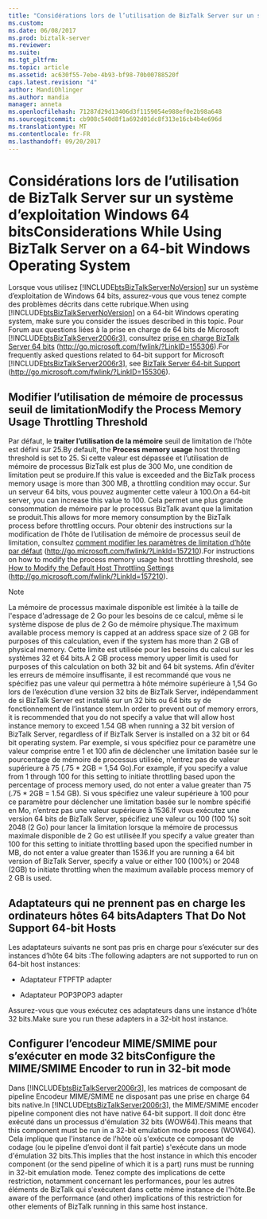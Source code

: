 ```yaml
---
title: "Considérations lors de l’utilisation de BizTalk Server sur un système d’exploitation Windows 64 bits | Documents Microsoft"
ms.custom: 
ms.date: 06/08/2017
ms.prod: biztalk-server
ms.reviewer: 
ms.suite: 
ms.tgt_pltfrm: 
ms.topic: article
ms.assetid: ac630f55-7ebe-4b93-bf98-70b00788520f
caps.latest.revision: "4"
author: MandiOhlinger
ms.author: mandia
manager: anneta
ms.openlocfilehash: 71287d29d13406d3f1159054e988ef0e2b98a648
ms.sourcegitcommit: cb908c540d8f1a692d01dc8f313e16cb4b4e696d
ms.translationtype: MT
ms.contentlocale: fr-FR
ms.lasthandoff: 09/20/2017
---
```

# <a name="considerations-while-using-biztalk-server-on-a-64-bit-windows-operating-system"></a><span data-ttu-id="ead91-102">Considérations lors de l’utilisation de BizTalk Server sur un système d’exploitation Windows 64 bits</span><span class="sxs-lookup"><span data-stu-id="ead91-102">Considerations While Using BizTalk Server on a 64-bit Windows Operating System</span></span>
<span data-ttu-id="ead91-103">Lorsque vous utilisez [!INCLUDE[btsBizTalkServerNoVersion](../includes/btsbiztalkservernoversion-md.md)] sur un système d’exploitation de Windows 64 bits, assurez-vous que vous tenez compte des problèmes décrits dans cette rubrique.</span><span class="sxs-lookup"><span data-stu-id="ead91-103">When using [!INCLUDE[btsBizTalkServerNoVersion](../includes/btsbiztalkservernoversion-md.md)] on a 64-bit Windows operating system, make sure you consider the issues described in this topic.</span></span> <span data-ttu-id="ead91-104">Pour Forum aux questions liées à la prise en charge de 64 bits de Microsoft [!INCLUDE[btsBizTalkServer2006r3](../includes/btsbiztalkserver2006r3-md.md)], consultez [prise en charge BizTalk Server 64 bits](http://go.microsoft.com/fwlink/?LinkID=155306) (http://go.microsoft.com/fwlink/?LinkID=155306).</span><span class="sxs-lookup"><span data-stu-id="ead91-104">For frequently asked questions related to 64-bit support for Microsoft [!INCLUDE[btsBizTalkServer2006r3](../includes/btsbiztalkserver2006r3-md.md)], see [BizTalk Server 64-bit Support](http://go.microsoft.com/fwlink/?LinkID=155306) (http://go.microsoft.com/fwlink/?LinkID=155306).</span></span>  
  
## <a name="modify-the-process-memory-usage-throttling-threshold"></a><span data-ttu-id="ead91-105">Modifier l’utilisation de mémoire de processus seuil de limitation</span><span class="sxs-lookup"><span data-stu-id="ead91-105">Modify the Process Memory Usage Throttling Threshold</span></span>  
 <span data-ttu-id="ead91-106">Par défaut, le **traiter l’utilisation de la mémoire** seuil de limitation de l’hôte est défini sur 25.</span><span class="sxs-lookup"><span data-stu-id="ead91-106">By default, the **Process memory usage** host throttling threshold is set to 25.</span></span> <span data-ttu-id="ead91-107">Si cette valeur est dépassée et l’utilisation de mémoire de processus BizTalk est plus de 300 Mo, une condition de limitation peut se produire.</span><span class="sxs-lookup"><span data-stu-id="ead91-107">If this value is exceeded and the BizTalk process memory usage is more than 300 MB, a throttling condition may occur.</span></span> <span data-ttu-id="ead91-108">Sur un serveur 64 bits, vous pouvez augmenter cette valeur à 100.</span><span class="sxs-lookup"><span data-stu-id="ead91-108">On a 64-bit server, you can increase this value to 100.</span></span> <span data-ttu-id="ead91-109">Cela permet une plus grande consommation de mémoire par le processus BizTalk avant que la limitation se produit.</span><span class="sxs-lookup"><span data-stu-id="ead91-109">This allows for more memory consumption by the BizTalk process before throttling occurs.</span></span> <span data-ttu-id="ead91-110">Pour obtenir des instructions sur la modification de l’hôte de l’utilisation de mémoire de processus seuil de limitation, consultez [comment modifier les paramètres de limitation d’hôte par défaut](http://go.microsoft.com/fwlink/?LinkId=157210) (http://go.microsoft.com/fwlink/?LinkId=157210).</span><span class="sxs-lookup"><span data-stu-id="ead91-110">For instructions on how to modify the process memory usage host throttling threshold, see [How to Modify the Default Host Throttling Settings](http://go.microsoft.com/fwlink/?LinkId=157210) (http://go.microsoft.com/fwlink/?LinkId=157210).</span></span>  
  
> [!NOTE]  
>  <span data-ttu-id="ead91-111">La mémoire de processus maximale disponible est limitée à la taille de l'espace d'adressage de 2 Go pour les besoins de ce calcul, même si le système dispose de plus de 2 Go de mémoire physique.</span><span class="sxs-lookup"><span data-stu-id="ead91-111">The maximum available process memory is capped at an address space size of 2 GB for purposes of this calculation, even if the system has more than 2 GB of physical memory.</span></span> <span data-ttu-id="ead91-112">Cette limite est utilisée pour les besoins du calcul sur les systèmes 32 et 64 bits.</span><span class="sxs-lookup"><span data-stu-id="ead91-112">A 2 GB process memory upper limit is used for purposes of this calculation on both 32 bit and 64 bit systems.</span></span> <span data-ttu-id="ead91-113">Afin d’éviter les erreurs de mémoire insuffisante, il est recommandé que vous ne spécifiez pas une valeur qui permettra à hôte mémoire supérieure à 1,54 Go lors de l’exécution d’une version 32 bits de BizTalk Server, indépendamment de si BizTalk Server est installé sur un 32 bits ou 64 bits sy de fonctionnement de l’instance stem.</span><span class="sxs-lookup"><span data-stu-id="ead91-113">In order to prevent out of memory errors, it is recommended that you do not specify a value that will allow host instance memory to exceed 1.54 GB when running a 32 bit version of BizTalk Server, regardless of if BizTalk Server is installed on a 32 bit or 64 bit operating system.</span></span> <span data-ttu-id="ead91-114">Par exemple, si vous spécifiez pour ce paramètre une valeur comprise entre 1 et 100 afin de déclencher une limitation basée sur le pourcentage de mémoire de processus utilisée, n'entrez pas de valeur supérieure à 75 (.75 * 2GB = 1,54 Go).</span><span class="sxs-lookup"><span data-stu-id="ead91-114">For example, if you specify a value from 1 through 100 for this setting to initiate throttling based upon the percentage of process memory used, do not enter a value greater than 75 (.75 * 2GB = 1.54 GB).</span></span> <span data-ttu-id="ead91-115">Si vous spécifiez une valeur supérieure à 100 pour ce paramètre pour déclencher une limitation basée sur le nombre spécifié en Mo, n’entrez pas une valeur supérieure à 1536.If vous exécutez une version 64 bits de BizTalk Server, spécifiez une valeur ou 100 (100 %) soit 2048 (2 Go) pour lancer  la limitation lorsque la mémoire de processus maximale disponible de 2 Go est utilisée.</span><span class="sxs-lookup"><span data-stu-id="ead91-115">If you specify a value greater than 100 for this setting to initiate throttling based upon the specified number in MB, do not enter a value greater than 1536.If you are running a 64 bit version of BizTalk Server, specify a value or either 100 (100%) or 2048 (2GB) to initiate throttling when the maximum available process memory of 2 GB is used.</span></span>  
  
## <a name="adapters-that-do-not-support-64-bit-hosts"></a><span data-ttu-id="ead91-116">Adaptateurs qui ne prennent pas en charge les ordinateurs hôtes 64 bits</span><span class="sxs-lookup"><span data-stu-id="ead91-116">Adapters That Do Not Support 64-bit Hosts</span></span>  
 <span data-ttu-id="ead91-117">Les adaptateurs suivants ne sont pas pris en charge pour s’exécuter sur des instances d’hôte 64 bits :</span><span class="sxs-lookup"><span data-stu-id="ead91-117">The following adapters are not supported to run on 64-bit host instances:</span></span>  
  
-   <span data-ttu-id="ead91-118">Adaptateur FTP</span><span class="sxs-lookup"><span data-stu-id="ead91-118">FTP adapter</span></span>  
  
-   <span data-ttu-id="ead91-119">Adaptateur POP3</span><span class="sxs-lookup"><span data-stu-id="ead91-119">POP3 adapter</span></span>  
  
 <span data-ttu-id="ead91-120">Assurez-vous que vous exécutez ces adaptateurs dans une instance d’hôte 32 bits.</span><span class="sxs-lookup"><span data-stu-id="ead91-120">Make sure you run these adapters in a 32-bit host instance.</span></span>  
  
## <a name="configure-the-mimesmime-encoder-to-run-in-32-bit-mode"></a><span data-ttu-id="ead91-121">Configurer l’encodeur MIME/SMIME pour s’exécuter en mode 32 bits</span><span class="sxs-lookup"><span data-stu-id="ead91-121">Configure the MIME/SMIME Encoder to run in 32-bit mode</span></span>  
 <span data-ttu-id="ead91-122">Dans [!INCLUDE[btsBizTalkServer2006r3](../includes/btsbiztalkserver2006r3-md.md)], les matrices de composant de pipeline Encodeur MIME/SMIME ne disposant pas une prise en charge 64 bits native.</span><span class="sxs-lookup"><span data-stu-id="ead91-122">In [!INCLUDE[btsBizTalkServer2006r3](../includes/btsbiztalkserver2006r3-md.md)], the MIME/SMIME encoder pipeline component dies not have native 64-bit support.</span></span> <span data-ttu-id="ead91-123">Il doit donc être exécuté dans un processus d'émulation 32 bits (WOW64).</span><span class="sxs-lookup"><span data-stu-id="ead91-123">This means that this component must be run in a 32-bit emulation mode process (WOW64).</span></span> <span data-ttu-id="ead91-124">Cela implique que l'instance de l'hôte où s'exécute ce composant de codage (ou le pipeline d’envoi dont il fait partie) s'exécute dans un mode d'émulation 32 bits.</span><span class="sxs-lookup"><span data-stu-id="ead91-124">This implies that the host instance in which this encoder component (or the send pipeline of which it is a part) runs must be running in 32-bit emulation mode.</span></span> <span data-ttu-id="ead91-125">Tenez compte des implications de cette restriction, notamment concernant les performances, pour les autres éléments de BizTalk qui s'exécutent dans cette même instance de l'hôte.</span><span class="sxs-lookup"><span data-stu-id="ead91-125">Be aware of the performance (and other) implications of this restriction for other elements of BizTalk running in this same host instance.</span></span>